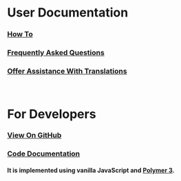 # User Documentation

### [How To](help/index.html)

### [Frequently Asked Questions](faq.html)

### [Offer Assistance With Translations](translate.html)

<br />

# For Developers

### [View On GitHub](https://github.com/opus1269/screensaver)

### [Code Documentation](gen/index.html)

#### It is implemented using vanilla JavaScript and [Polymer 3](https://polymer-library.polymer-project.org/3.0/docs/devguide/feature-overview).

